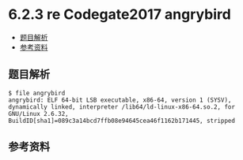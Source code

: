 # 6.2.3 re Codegate2017 angrybird

- [题目解析](#题目解析)
- [参考资料](#参考资料)


## 题目解析
```
$ file angrybird 
angrybird: ELF 64-bit LSB executable, x86-64, version 1 (SYSV), dynamically linked, interpreter /lib64/ld-linux-x86-64.so.2, for GNU/Linux 2.6.32, BuildID[sha1]=089c3a14bcd7ffb08e94645cea46f1162b171445, stripped
```

## 参考资料
